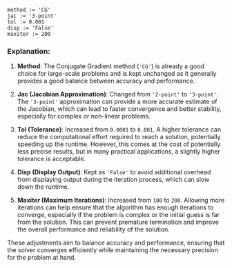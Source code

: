 ```plaintext
method := 'CG'
jac := '3-point'
tol := 0.001
disp := 'False'
maxiter := 200
```

### Explanation:
1. **Method**: The Conjugate Gradient method (`'CG'`) is already a good choice for large-scale problems and is kept unchanged as it generally provides a good balance between accuracy and performance.

2. **Jac (Jacobian Approximation)**: Changed from `'2-point'` to `'3-point'`. The `'3-point'` approximation can provide a more accurate estimate of the Jacobian, which can lead to faster convergence and better stability, especially for complex or non-linear problems.

3. **Tol (Tolerance)**: Increased from `0.0001` to `0.001`. A higher tolerance can reduce the computational effort required to reach a solution, potentially speeding up the runtime. However, this comes at the cost of potentially less precise results, but in many practical applications, a slightly higher tolerance is acceptable.

4. **Disp (Display Output)**: Kept as `'False'` to avoid additional overhead from displaying output during the iteration process, which can slow down the runtime.

5. **Maxiter (Maximum Iterations)**: Increased from `100` to `200`. Allowing more iterations can help ensure that the algorithm has enough iterations to converge, especially if the problem is complex or the initial guess is far from the solution. This can prevent premature termination and improve the overall performance and reliability of the solution.

These adjustments aim to balance accuracy and performance, ensuring that the solver converges efficiently while maintaining the necessary precision for the problem at hand.